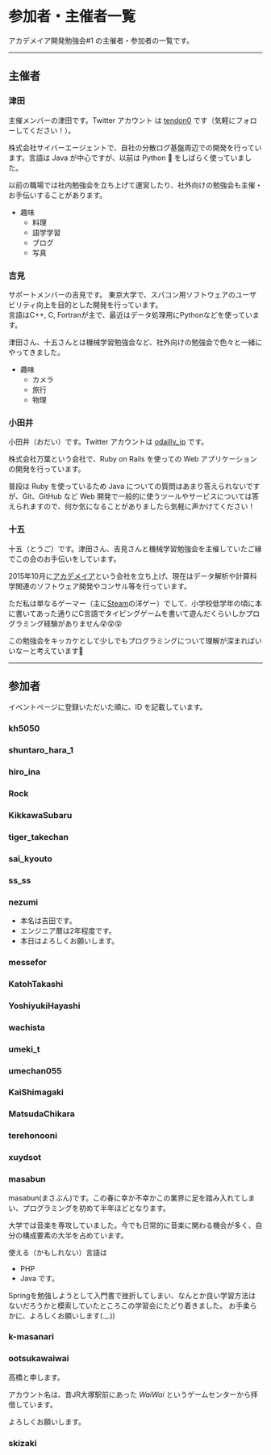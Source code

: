 # 参加者・主催者一覧

アカデメイア開発勉強会#1 の主催者・参加者の一覧です。

---

## 主催者

### 津田

主催メンバーの津田です。Twitter アカウント は [tendon0](https://twitter.com/tendon0) です（気軽にフォローしてください！）。

株式会社サイバーエージェントで、自社の分散ログ基盤周辺での開発を行っています。言語は Java が中心ですが、以前は Python :snake: をしばらく使っていました。

以前の職場では社内勉強会を立ち上げて運営したり、社外向けの勉強会も主催・お手伝いすることがあります。

* 趣味
  * 料理
  * 語学学習
  * ブログ
  * 写真

### 吉見

サポートメンバーの吉見です。
東京大学で、スパコン用ソフトウェアのユーザビリティ向上を目的とした開発を行っています。  
言語はC++, C, Fortranが主で、最近はデータ処理用にPythonなどを使っています。  

津田さん、十五さんとは機械学習勉強会など、社外向けの勉強会で色々と一緒にやってきました。  

* 趣味
    * カメラ
    * 旅行
    * 物理

### 小田井

小田井（おだい）です。Twitter アカウントは [odailly_jp](https://twitter.com/odailly_jp) です。

株式会社万葉という会社で、Ruby on Rails を使っての Web アプリケーションの開発を行っています。

普段は Ruby を使っているため Java についての質問はあまり答えられないですが、Git、GitHub など Web 開発で一般的に使うツールやサービスについては答えられますので、何か気になることがありましたら気軽に声かけてください！

### 十五

十五（とうご）です。津田さん、吉見さんと機械学習勉強会を主催していたご縁でこの会のお手伝いをしています。

2015年10月に[アカデメイア](http://www.academeia15.co.jp/)という会社を立ち上げ、現在はデータ解析や計算科学関連のソフトウェア開発やコンサル等を行っています。

ただ私は単なるゲーマー（主に[Steam](http://store.steampowered.com)の洋ゲー）でして、小学校低学年の頃に本に書いてあった通りにC言語でタイピングゲームを書いて遊んだくらいしかプログラミング経験がありません:dizzy_face::dizzy_face::dizzy_face:

この勉強会をキッカケとして少しでもプログラミングについて理解が深まればいいなーと考えています:turtle:

---

## 参加者

イベントページに登録いただいた順に、ID を記載しています。

### kh5050

### shuntaro_hara_1

### hiro_ina

### Rock

### KikkawaSubaru

### tiger_takechan

### sai_kyouto

### ss_ss

### nezumi
* 本名は吉田です。
* エンジニア暦は2年程度です。
* 本日はよろしくお願いします。

### messefor

### KatohTakashi

### YoshiyukiHayashi

### wachista

### umeki_t

### umechan055

### KaiShimagaki

### MatsudaChikara

### terehonooni

### xuydsot

### masabun

masabun(まさぶん)です。この春に幸か不幸かこの業界に足を踏み入れてしまい、プログラミングを初めて半年ほどとなります。

大学では音楽を専攻していました。今でも日常的に音楽に関わる機会が多く、自分の構成要素の大半を占めています。

使える（かもしれない）言語は
 - PHP
 - Java
です。

Springを勉強しようとして入門書で挫折してしまい、なんとか良い学習方法はないだろうかと模索していたところこの学習会にたどり着きました。
お手柔らかに、よろしくお願いします(._.))

### k-masanari

### ootsukawaiwai
高橋と申します。

アカウント名は、昔JR大塚駅前にあった *WaiWai* というゲームセンターから拝借しています。

よろしくお願いします。

### skizaki
